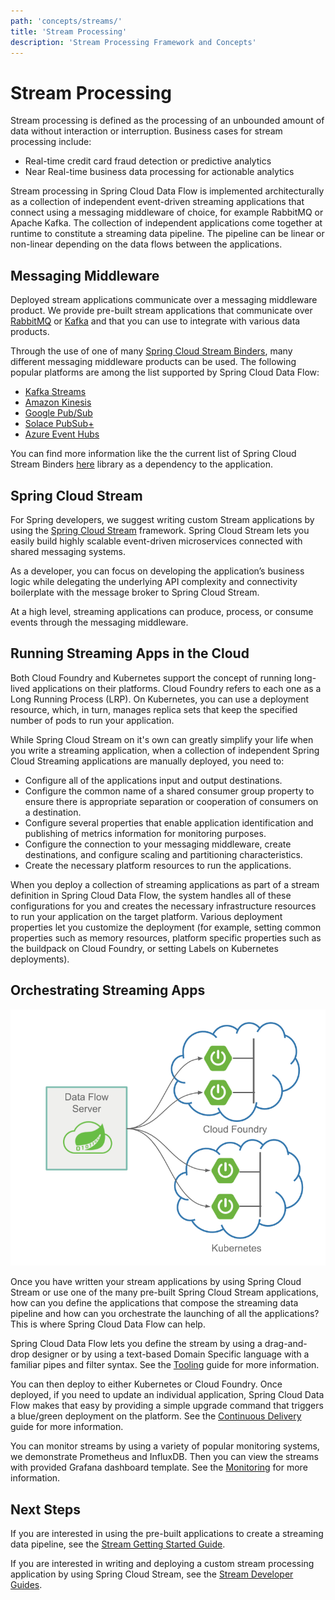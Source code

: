 ```yaml
---
path: 'concepts/streams/'
title: 'Stream Processing'
description: 'Stream Processing Framework and Concepts'
---
```


# Stream Processing

Stream processing is defined as the processing of an unbounded amount of data without interaction or interruption.
Business cases for stream processing include:

- Real-time credit card fraud detection or predictive analytics
- Near Real-time business data processing for actionable analytics

Stream processing in Spring Cloud Data Flow is implemented architecturally as a collection of independent event-driven streaming applications that connect using a messaging middleware of choice, for example RabbitMQ or Apache Kafka.
The collection of independent applications come together at runtime to constitute a streaming data pipeline.
The pipeline can be linear or non-linear depending on the data flows between the applications.

## Messaging Middleware

Deployed stream applications communicate over a messaging middleware product.
We provide pre-built stream applications that communicate over [RabbitMQ](https://www.rabbitmq.com) or
[Kafka](https://kafka.apache.org) and that you can use to integrate with various data products.

Through the use of one of many [Spring Cloud Stream Binders](https://cloud.spring.io/spring-cloud-stream/#binder-implementations),
many different messaging middleware products can be used. The following popular platforms are among the list supported by Spring Cloud Data Flow:

- [Kafka Streams](https://kafka.apache.org/documentation/streams/)
- [Amazon Kinesis](https://aws.amazon.com/kinesis/)
- [Google Pub/Sub](https://cloud.google.com/pubsub/docs/)
- [Solace PubSub+](https://solace.com/software/)
- [Azure Event Hubs](https://azure.microsoft.com/en-us/services/event-hubs/)

You can find more information like the the current list of Spring Cloud Stream Binders [here](https://cloud.spring.io/spring-cloud-stream/#binder-implementations) library as a dependency to the application.

## Spring Cloud Stream

For Spring developers, we suggest writing custom Stream applications by using the [Spring Cloud Stream](https://spring.io/projects/spring-cloud-stream) framework. Spring Cloud Stream lets you easily build highly scalable event-driven microservices connected with shared messaging systems.

As a developer, you can focus on developing the application’s business logic while delegating the underlying API complexity and connectivity boilerplate with the message broker to Spring Cloud Stream.

At a high level, streaming applications can produce, process, or consume events through the messaging middleware.

## Running Streaming Apps in the Cloud

Both Cloud Foundry and Kubernetes support the concept of running long-lived applications on their platforms.
Cloud Foundry refers to each one as a Long Running Process (LRP). On Kubernetes, you can use a deployment resource, which, in turn, manages replica sets that keep the specified number of pods to run your application.

While Spring Cloud Stream on it's own can greatly simplify your life when you write a streaming application, when a collection of independent Spring Cloud Streaming applications are manually deployed, you need to:

- Configure all of the applications input and output destinations.
- Configure the common name of a shared consumer group property to ensure there is appropriate separation or cooperation of consumers on a destination.
- Configure several properties that enable application identification and publishing of metrics information for monitoring purposes.
- Configure the connection to your messaging middleware, create destinations, and configure scaling and partitioning characteristics.
- Create the necessary platform resources to run the applications.

When you deploy a collection of streaming applications as part of a stream definition in Spring Cloud Data Flow, the system handles all of these configurations for you and creates the necessary infrastructure resources to run your application on the target platform.
Various deployment properties let you customize the deployment (for example, setting common properties such as memory resources, platform specific properties such as the buildpack on Cloud Foundry, or setting Labels on Kubernetes deployments).

## Orchestrating Streaming Apps

![Data Flow Stream Orchestration](images/SCDF-stream-orchestration.png)

Once you have written your stream applications by using Spring Cloud Stream or use one of the many pre-built Spring Cloud Stream applications, how can you define the applications that compose the streaming data pipeline and how can you orchestrate the launching of all the applications?
This is where Spring Cloud Data Flow can help.

Spring Cloud Data Flow lets you define the stream by using a drag-and-drop designer or by using a text-based Domain Specific language with a familiar pipes and filter syntax.
See the [Tooling](%currentPath%/concepts/tooling/) guide for more information.

You can then deploy to either Kubernetes or Cloud Foundry.
Once deployed, if you need to update an individual application, Spring Cloud Data Flow makes that easy by providing a simple upgrade command that triggers a blue/green deployment on the platform. See the [Continuous Delivery](%currentPath%/stream-developer-guides/continuous-delivery/) guide for more information.

You can monitor streams by using a variety of popular monitoring systems, we demonstrate Prometheus and InfluxDB. Then you can view the streams with provided Grafana dashboard template. See the [Monitoring](%currentPath%/feature-guides/streams/monitoring/) for more information.

## Next Steps

If you are interested in using the pre-built applications to create a streaming data pipeline,
see the [Stream Getting Started Guide](%currentPath%/stream-developer-guides/getting-started).

If you are interested in writing and deploying a custom stream processing application by using Spring Cloud Stream, see the [Stream Developer Guides](%currentPath%/stream-developer-guides/streams).
